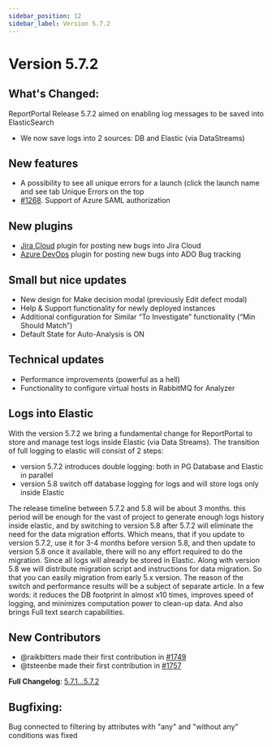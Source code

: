 ```yaml
---
sidebar_position: 12
sidebar_label: Version 5.7.2
---
```


# Version 5.7.2

## What's Changed:

ReportPortal Release 5.7.2 aimed on enabling log messages to be saved into ElasticSearch
- We now save logs into 2 sources: DB and Elastic (via DataStreams)

## New features
- A possibility to see all unique errors for a launch (click the launch name and see tab Unique Errors on the top
- [#1268](https://github.com/reportportal/reportportal/issues/1268). Support of Azure SAML authorization

## New plugins
- [Jira Cloud](https://github.com/reportportal/plugin-bts-jira-cloud/packages/1366483) plugin for posting new bugs into Jira Cloud
- [Azure DevOps](https://github.com/reportportal/plugin-bts-azure/packages/1366495) plugin for posting new bugs into ADO Bug tracking

## Small but nice updates
- New design for Make decision modal (previously Edit defect modal)
- Help & Support functionality for newly deployed instances
- Additional configuration for Similar “To Investigate” functionality (“Min Should Match”)
- Default State for Auto-Analysis is ON

## Technical updates
- Performance improvements (powerful as a hell)
- Functionality to configure virtual hosts in RabbitMQ for Analyzer

## Logs into Elastic
With the version 5.7.2 we bring a fundamental change for ReportPortal to store and manage test logs inside Elastic (via Data Streams).
The transition of full logging to elastic will consist of 2 steps:
- version 5.7.2 introduces double logging: both in PG Database and Elastic in parallel
- version 5.8 switch off database logging for logs and will store logs only inside Elastic

The release timeline between 5.7.2 and 5.8 will be about 3 months.
this period will be enough for the vast of project to generate enough logs history inside elastic, and by switching to version 5.8 after 5.7.2 will eliminate the need for the data migration efforts.
Which means, that if you update to version 5.7.2, use it for 3-4 months before version 5.8, and then update to version 5.8 once it available, there will no  any effort required to do the migration. Since all logs will already be stored in Elastic.
Along with version 5.8 we will distribute migration script and instructions for data migration. So that you can easily migration from early 5.x version.
The reason of the switch and performance results will be a subject of separate article.
In a few words: it reduces the DB footprint in almost x10 times, improves speed of logging, and minimizes computation power to clean-up data. And  also brings Full text search capabilities.

## New Contributors
* @raikbitters made their first contribution in [#1749](https://github.com/reportportal/reportportal/pull/1749)
* @tsteenbe made their first contribution in [#1757](https://github.com/reportportal/reportportal/pull/1757)

**Full Changelog**: [5.7.1...5.7.2](https://github.com/reportportal/reportportal/compare/5.7.1...5.7.2)

## Bugfixing:
Bug connected to filtering by attributes with "any" and "without any" conditions was fixed
